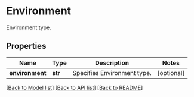 # Environment

Environment type.

## Properties
Name | Type | Description | Notes
------------ | ------------- | ------------- | -------------
**environment** | **str** | Specifies Environment type. | [optional] 

[[Back to Model list]](../README.md#documentation-for-models) [[Back to API list]](../README.md#documentation-for-api-endpoints) [[Back to README]](../README.md)


